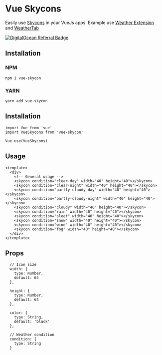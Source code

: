 # Vue Skycons
Easily use [Skycons](https://github.com/darkskyapp/skycons) in your VueJs apps. Example use [Weather Extension](https://weatherextension.com/) and [WeatherTab](https://timleland.com/weathertab/)

<a href="https://www.digitalocean.com/?refcode=95e54284e826&utm_campaign=Referral_Invite&utm_medium=Referral_Program&utm_source=badge"><img src="https://web-platforms.sfo2.cdn.digitaloceanspaces.com/WWW/Badge%201.svg" alt="DigitalOcean Referral Badge" /></a>

## Installation   
### NPM   
```
npm i vue-skycon
```

### YARN   
```
yarn add vue-skycon
```

## Installation
```
import Vue from 'vue'
import VueSkycons from 'vue-skycon'

Vue.use(VueSkycons)

```

## Usage
```
<template>
  <div>
    <!-- General usage -->
    <skycon condition="clear-day" width="40" height="40"></skycon>
    <skycon condition="clear-night" width="40" height="40"></skycon>
    <skycon condition="partly-cloudy-day" width="40" height="40"></skycon>
    <skycon condition="partly-cloudy-night" width="40" height="40"></skycon>
    <skycon condition="cloudy" width="40" height="40"></skycon>
    <skycon condition="rain" width="40" height="40"></skycon>
    <skycon condition="sleet" width="40" height="40"></skycon>
    <skycon condition="snow" width="40" height="40"></skycon>
    <skycon condition="wind" width="40" height="40"></skycon>
    <skycon condition="fog" width="40" height="40"></skycon>
  </div>
</template>
```

## Props
```
  // Icon size
  width: {
    type: Number,
    default: 64
  },

  height: {
    type: Number,
    default: 64
  },

  color: {
    type: String,
    default: 'black'
  },

  // Weather condition
  condition: {
    type: String
  }
```

